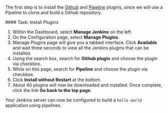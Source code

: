The first step is to install the [Github](https://wiki.jenkins-ci.org/display/JENKINS/GitHub+Plugin) and [Pipeline](https://wiki.jenkins-ci.org/display/JENKINS/Pipeline+Plugin) plugins, since we will use a Pipeline to clone and build a Github repository.

#### Task: Install Plugins

1. Within the Dashboard, select **Manage Jenkins** on the left.
2. On the Configuration page, select **Manage Plugins**.
3. Manage Plugins page will give you a tabbed interface. Click **Available** and wait three seconds to view all the Jenkins plugins that can be installed.
4. Using the search box, search for **Github plugin** and choose the plugin via checkbox.
5. While on this page, search for **Pipeline** and choose the plugin via checkbox.
6. Click **Install without Restart** at the bottom.
7. About 40 plugins will now be downloaded and installed. Once complete, click the link **Go back to the top page**.

Your Jenkins server can now be configured to build a `hello world` application using pipelines.

